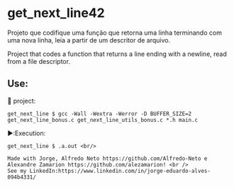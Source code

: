 # get_next_line42
Projeto que codifique uma função que retorna uma linha terminando com uma nova linha, leia a partir de um descritor de arquivo.

Project that codes a function that returns a line ending with a newline, read from a file descriptor.<br/>

## Use:

🚧 project:<br/>
```
get_next_line $ gcc -Wall -Wextra -Werror -D BUFFER_SIZE=2 get_next_line_bonus.c get_next_line_utils_bonus.c *.h main.c
```
▶️:Execution:<br/>
```
get_next_line $ .a.out <br/>

Made with Jorge, Alfredo Neto https://github.com/Alfredo-Neto e Alexandre Zamarion https://github.com/alezamarion! <br />
See my LinkedIn:https://www.linkedin.com/in/jorge-eduardo-alves-094b4331/
